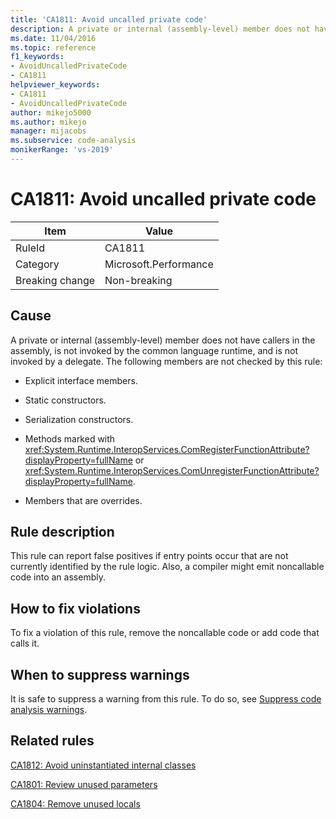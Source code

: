 ```yaml
---
title: 'CA1811: Avoid uncalled private code'
description: A private or internal (assembly-level) member does not have callers in the assembly, is not invoked by the common language runtime, and is not invoked by a delegate.
ms.date: 11/04/2016
ms.topic: reference
f1_keywords:
- AvoidUncalledPrivateCode
- CA1811
helpviewer_keywords:
- CA1811
- AvoidUncalledPrivateCode
author: mikejo5000
ms.author: mikejo
manager: mijacobs
ms.subservice: code-analysis
monikerRange: 'vs-2019'
---
```


# CA1811: Avoid uncalled private code

|Item|Value|
|-|-|
|RuleId|CA1811|
|Category|Microsoft.Performance|
|Breaking change|Non-breaking|

## Cause

A private or internal (assembly-level) member does not have callers in the assembly, is not invoked by the common language runtime, and is not invoked by a delegate. The following members are not checked by this rule:

- Explicit interface members.

- Static constructors.

- Serialization constructors.

- Methods marked with <xref:System.Runtime.InteropServices.ComRegisterFunctionAttribute?displayProperty=fullName> or <xref:System.Runtime.InteropServices.ComUnregisterFunctionAttribute?displayProperty=fullName>.

- Members that are overrides.

## Rule description

This rule can report false positives if entry points occur that are not currently identified by the rule logic. Also, a compiler might emit noncallable code into an assembly.

## How to fix violations

To fix a violation of this rule, remove the noncallable code or add code that calls it.

## When to suppress warnings

It is safe to suppress a warning from this rule. To do so, see [Suppress code analysis warnings](../code-quality/in-source-suppression-overview.md).

## Related rules

[CA1812: Avoid uninstantiated internal classes](/dotnet/fundamentals/code-analysis/quality-rules/ca1812)

[CA1801: Review unused parameters](/dotnet/fundamentals/code-analysis/quality-rules/ca1801)

[CA1804: Remove unused locals](../code-quality/ca1804.md)
